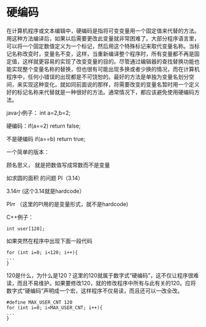 硬编码
=====

在计算机程序或文本编辑中，硬编码是指将可变变量用一个固定值来代替的方法。用这种方法编译后，如果以后需要更改此变量就非常困难了。大部分程序语言里，可以将一个固定数值定义为一个标记，然后用这个特殊标记来取代变量名称。当标记名称改变时，变量名不变，这样，当重新编译整个程序时，所有变量都不再是固定值，这样就更容易的实现了改变变量的目的。尽管通过编辑器的查找替换功能也能实现整个变量名称的替换，但也很有可能出现多换或者少换的情况，而在计算机程序中，任何小错误的出现都是不可饶恕的。最好的方法是单独为变量名划分空间，来实现这种变化，就如同前面说的那样，将需要改变的变量名暂时用一个定义好的标记名称来代替就是一种很好的方法。通常情况下，都应该避免使用硬编码方法。　

java小例子： int a=2,b=2;

硬编码：if(a==2) return false;

不是硬编码 if(a==b) return true;

一个简单的版本：

顾名思义， 就是把数值写成常数而不是变量

如求圆的面积 的问题 PI（3.14）

3.14*r*r (这个3.14就是hardcode）

PI*r*r （这里的PI用的是变量形式，就不是hardcode)

C++例子：

    int user[120];

如果突然在程序中出现下面一段代码

    for (int i=0; i<120; i++){
    ...
    }

120是什么，为什么是120？这里的120就属于数字式“硬编码”，这不仅让程序很难读，而且不易维护。如果要修改120，就的修改程序中所有与此有关的120。应将数字式“硬编码”声明成一个宏，这样程序不仅易读，而且还可以一改全改。

    #define MAX_USER_CNT 120
    for (int i=0; i<MAX_USER_CNT; i++){
    ...
    }
